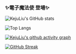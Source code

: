 ### ✨電子魔法使 登場✨
<!--KejuLiu/KejuLiu** is a  _special_ ✨ repository because its `README.md` (this file) appears on your GitHub profile.-->
![KejuLiu's GitHub stats](https://github-readme-stats.vercel.app/api?username=KejuLiu)

![Top Langs](https://github-readme-stats.vercel.app/api/top-langs/?username=KejuLiu)

[![KejuLiu's github activity graph](https://github-readme-activity-graph.vercel.app/graph?username=kejuLiu&theme=github-light)](https://github.com/ashutosh00710/github-readme-activity-graph)

<a href="https://git.io/streak-stats"><img src="https://streak-stats.demolab.com?user=KejuLiu&theme=vue&hide_border=true&border_radius=5&short_numbers=true&exclude_days=Sun%2CMon%2CTue%2CWed%2CThu%2CFri%2CSat&card_width=600&card_height=200" alt="GitHub Streak" /></a>





